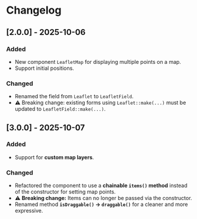 # Changelog

## [2.0.0] - 2025-10-06
### Added
- New component `LeafletMap` for displaying multiple points on a map.
- Support  initial positions.

### Changed
- Renamed the field from `Leaflet` to `LeafletField`.  
- ⚠️ Breaking change: existing forms using `Leaflet::make(...)` must be updated to `LeafletField::make(...)`.


## [3.0.0] - 2025-10-07
### Added
- Support for **custom map layers**.

### Changed
- Refactored the component to use a **chainable `items()` method** instead of the constructor for setting map points.  
- ⚠️ **Breaking change:** Items can no longer be passed via the constructor.
- Renamed method **`isDraggable()` → `draggable()`** for a cleaner and more expressive.